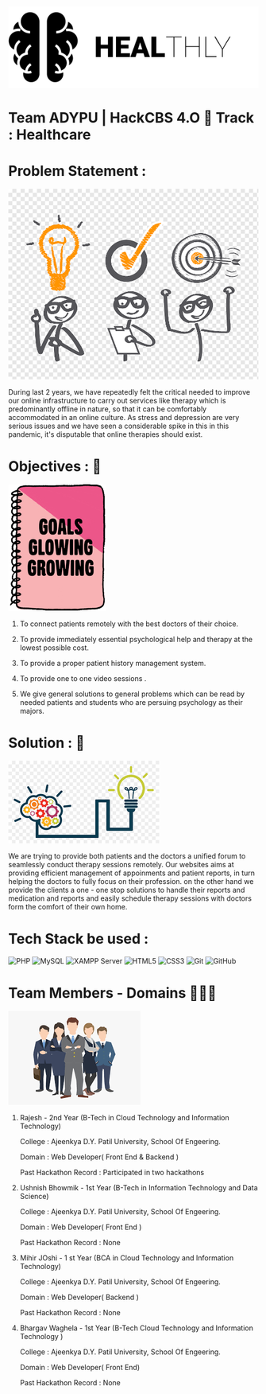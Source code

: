 ![alt text](imgs/logo.png)
# **Team ADYPU | HackCBS 4.O 💼 Track : Healthcare**


# Problem Statement :
![alt text](imgs/problem-statement.png)
 
  During last 2 years, we have repeatedly felt the critical needed to improve our online infrastructure
  to carry out services like therapy which is predominantly offline in nature, so that it can be comfortably
  accommodated in an online culture. As stress and depression are very serious issues and we have seen a 
  considerable spike in this in this pandemic, it's disputable that online therapies should exist.




 # Objectives : 📔
 
 ![alt text](imgs/objective.png)
 1. To connect patients remotely  with the best doctors of their choice.

 2. To provide immediately essential psychological help and therapy  at the lowest possible cost.

 3. To provide a proper patient  history management system.

 4. To provide one to one video sessions .
 
 5. We give general solutions to general problems which can be read by needed patients and students who are persuing psychology as their majors.  

# Solution : 🔑
![alt text](imgs/solution.png)

  We are trying to provide both patients and the doctors a unified forum to seamlessly conduct therapy sessions remotely.
  Our websites aims at providing efficient management of appoinments and patient reports, in turn helping the doctors to
  fully focus on their profession. on the other hand we provide the clients a one - one stop solutions to handle their 
  reports and medication and reports and easily schedule therapy sessions with doctors form the comfort of their own home.


 # Tech Stack be used :
   ![PHP](https://img.shields.io/badge/PHP-777BB4?style=flat-square&logo=php&logoColor=white)
   ![MySQL](https://img.shields.io/badge/MySQL-4479A1?style=flat-square&logo=MySQL&logoColor=white)
   ![XAMPP Server](https://img.shields.io/badge/XAMPP-FB7A24?style=flat-square&logo=XAMPP&logoColor=white)
   ![HTML5](https://img.shields.io/badge/HTML5-E34F26?style=flat-square&logo=HTML5&logoColor=white)
   ![CSS3](https://img.shields.io/badge/CSS3-1572B6?style=flat-square&logo=CSS3&logoColor=white)
   ![Git](https://img.shields.io/badge/Git-F05032?style=flat-square&logo=Git&logoColor=white)
   ![GitHub](https://img.shields.io/badge/GitHub-181717?style=flat-square&logo=github)



# Team Members - Domains 👨‍👦‍👦


![alt text](imgs/team.png)
   


1. Rajesh - 2nd Year (B-Tech in Cloud Technology and Information Technology) 

   College : Ajeenkya D.Y. Patil University, School Of Engeering.

   Domain : Web Developer( Front End & Backend )
   
   Past Hackathon Record : Participated in two hackathons                                
2. Ushnish Bhowmik - 1st  Year (B-Tech in Information Technology and Data Science)

   College : Ajeenkya D.Y. Patil University, School Of Engeering.

   Domain : Web Developer( Front End )
   
   Past Hackathon Record : None

3. Mihir JOshi - 1 st Year (BCA in Cloud Technology and Information Technology)

   College : Ajeenkya D.Y. Patil University, School Of Engeering.
  
   Domain : Web Developer( Backend )
   
   Past Hackathon Record : None
   
 4. Bhargav Waghela - 1st Year (B-Tech Cloud Technology and Information Technology )
    
    College : Ajeenkya D.Y. Patil University, School Of Engeering.
  
    Domain : Web Developer( Front End)
    
    Past Hackathon Record : None
  
